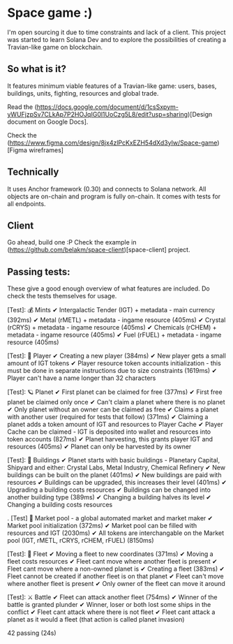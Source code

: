 # Space game :)

I'm open sourcing it due to time constraints and lack of a client.
This project was started to learn Solana Dev and to explore the possibilities of creating a Travian-like game on blockchain.

## So what is it?

It features minimum viable features of a Travian-like game: users, bases, buildings, units, fighting, resources and global trade.

Read the (https://docs.google.com/document/d/1csSxpym-yWUFjzpSv7CLkAp7P2HOJqIG0l1UoCzg5L8/edit?usp=sharing)[Design document on Google Docs].

Check the (https://www.figma.com/design/8jx4zlPcKxEZH54dXd3yIw/Space-game)[Figma wireframes]

## Technically

It uses Anchor framework (0.30) and connects to Solana network. All objects are on-chain and program is fully on-chain.
It comes with tests for all endpoints.

## Client

Go ahead, build one :P
Check the example in (https://github.com/belakm/space-client)[space-client] project.

## Passing tests:

These give a good enough overview of what features are included. Do check the tests themselves for usage.

[Test]: 💰 Mints
✔ Intergalactic Tender (IGT) + metadata - main currency (392ms)
✔ Metal (rMETL) + metadata - ingame resource (405ms)
✔ Crystal (rCRYS) + metadata - ingame resource (405ms)
✔ Chemicals (rCHEM) + metadata - ingame resource (405ms)
✔ Fuel (rFUEL) + metadata - ingame resource (405ms)

[Test]: 🤠 Player
✔ Creating a new player (384ms)
✔ New player gets a small amount of IGT tokens
✔ Player resource token accounts initialization - this must be done in separate instructions due to size constraints (1619ms)
✔ Player can't have a name longer than 32 characters

[Test]: 🪐 Planet
✔ First planet can be claimed for free (377ms)
✔ First free planet be claimed only once
✔ Can't claim a planet where there is no planet
✔ Only planet without an owner can be claimed as free
✔ Claims a planet with another user (required for tests that follow) (371ms)
✔ Claiming a planet adds a token amount of IGT and resources to Player Cache
✔ Player Cache can be claimed - IGT is deposited into wallet and resources into token accounts (827ms)
✔ Planet harvesting, this grants player IGT and resources (405ms)
✔ Planet can only be harvested by its owner

[Test]: 🏰 Buildings
✔ Planet starts with basic buildings - Planetary Capital, Shipyard and either: Crystal Labs, Metal Industry, Chemical Refinery
✔ New buildings can be built on the planet (401ms)
✔ New buildings are paid with resources
✔ Buildings can be upgraded, this increases their level (401ms)
✔ Upgrading a building costs resources
✔ Buildings can be changed into another building type (389ms)
✔ Changing a building halves its level
✔ Changing a building costs resources

.
[Test] 💱 Market pool - a global automated market and market maker
✔ Market pool initialization (372ms)
✔ Market pool can be filled with resources and IGT (2030ms)
✔ All tokens are interchangable on the Market pool (IGT, rMETL, rCRYS, rCHEM, rFUEL) (8150ms)

[Test]: 🚀 Fleet
✔ Moving a fleet to new coordinates (371ms)
✔ Moving a fleet costs resources
✔ Fleet cant move where another fleet is present
✔ Fleet cant move where a non-owned planet is
✔ Creating a fleet (383ms)
✔ Fleet cannot be created if another fleet is on that planet
✔ Fleet can't move where another fleet is present
✔ Only owner of the fleet can move it around

[Test]: ⚔️ Battle
✔ Fleet can attack another fleet (754ms)
✔ Winner of the battle is granted plunder
✔ Winner, loser or both lost some ships in the conflict
✔ Fleet cant attack where there is not fleet
✔ Fleet cant attack a planet as it would a fleet (that action is called planet invasion)

42 passing (24s)
